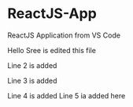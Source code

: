 # ReactJS-App
ReactJS Application from VS Code

Hello Sree is edited this file

Line 2 is added 

Line 3 is added

Line 4 is added
Line 5 ia added here 
